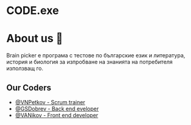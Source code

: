 # CODE.exe


# About us 👋
Brain picker е програма с тестове по българские eзик и литература, история и биология за изпробване на знанията на потребителя използващ го.
## Our Coders

- [@VNPetkov - Scrum trainer](https://www.github.com/V5kov8)
- [@GSDobrev - Back end eveloper](https://www.github.com/GSDobrev23)
- [@VANikov  - Front end developer](https://www.github.com/VANikov23)
